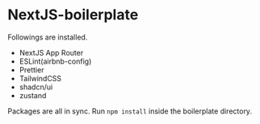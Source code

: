# NextJS-boilerplate

Followings are installed.

- NextJS App Router
- ESLint(airbnb-config)
- Prettier
- TailwindCSS
- shadcn/ui
- zustand

Packages are all in sync. Run ```npm install``` inside the boilerplate directory.
